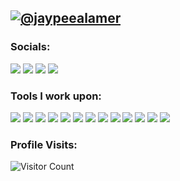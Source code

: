 [![@jaypeealamer](https://raw.githubusercontent.com/jaypeealamer/jaypeealamer/main/assets/cover.gif)](https://facebook.com/alamerjaypee)
------------------------------------------- 
### Socials: 
  <a href="https://www.linkedin.com/in/jay-pee-alamer/"><img src="https://img.shields.io/badge/jaypeealamer-%230077B5.svg?&style=for-the-badge&logo=linkedin&logoColor=white"></a> 
 <a href="https://www.facebook.com/alamerjaypee"><img src="https://img.shields.io/badge/jaypeealamer-1877F2?style=for-the-badge&logo=facebook&logoColor=white"></a>  <a href="https://instagram.com/jaypee_alamer"><img src="https://img.shields.io/badge/jaypeealamer-%23E4405F.svg?&style=for-the-badge&logo=instagram&logoColor=white"></a>
 <a href="https://www.facebook.com/DailyCodesLang"><img src="https://img.shields.io/badge/My_FB_Page-1877F2?style=for-the-badge&logo=facebook&logoColor=white"></a>
<br>


### Tools I work upon:

<img src="https://img.shields.io/badge/html5-%23E34F26.svg?style=for-the-badge&logo=html5&logoColor=white">   <img src="https://img.shields.io/badge/css3%20-%2314354C.svg?&style=for-the-badge&logo=css3&logoColor=white">   <img src="https://img.shields.io/badge/javascript%20-%23323330.svg?&style=for-the-badge&logo=javascript&logoColor=%23F7DF1E">  <img src="https://img.shields.io/badge/jquery%20-%23F05032.svg?&style=for-the-badge&logo=jquery&logoColor=white"/> <img src="https://img.shields.io/badge/react-%2320232a.svg?style=for-the-badge&logo=react&logoColor=%2361DAFB"> <img src="https://img.shields.io/badge/laravel%20-%23008CC1.svg?&style=for-the-badge&logo=laravel&logoColor=white"> <img src="https://img.shields.io/badge/mysql%20-%2347A248svg?&style=for-the-badge&logo=mysql&logoColor=white"> <img src="https://img.shields.io/badge/git%20-%23F05032.svg?&style=for-the-badge&logo=git&logoColor=white"/> <img src="http://img.shields.io/badge/-VS%20Code-000000?style=for-the-badge&logo=Visual-studio-code&logoColor=blue">  <img src="https://img.shields.io/badge/Canva-%2300C4CC.svg?style=for-the-badge&logo=Canva&logoColor=white"> <img src="https://img.shields.io/badge/django-%2320232a.svg?style=for-the-badge&logo=django&logoColor=%2361DAFB"> <img src="https://img.shields.io/badge/python%20-%23008CC1.svg?&style=for-the-badge&logo=python&logoColor=white"> <img src="https://img.shields.io/badge/php%20-%230077B5.svg?&style=for-the-badge&logo=php&logoColor=white">


[//]: <> (Credits: jaypeealamer)
[//]: <> (Credits: Last edited on: 01/22/24)

### Profile Visits:
![Visitor Count](https://profile-counter.glitch.me/{jaypeealamer}/count.svg)
